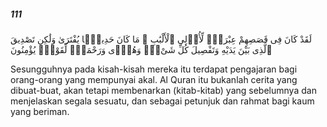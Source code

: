 ##### 111

<span class="ayah">لَقَدْ كَانَ فِى قَصَصِهِمْ عِبْرَةٌۭ لِّأُو۟لِى ٱلْأَلْبَٰبِ ۗ مَا كَانَ حَدِيثًۭا يُفْتَرَىٰ وَلَٰكِن تَصْدِيقَ ٱلَّذِى بَيْنَ يَدَيْهِ وَتَفْصِيلَ كُلِّ شَىْءٍۢ وَهُدًۭى وَرَحْمَةًۭ لِّقَوْمٍۢ يُؤْمِنُونَ</span>

<span class="ayah_translation">Sesungguhnya pada kisah-kisah mereka itu terdapat pengajaran bagi orang-orang yang mempunyai akal. Al Quran itu bukanlah cerita yang dibuat-buat, akan tetapi membenarkan (kitab-kitab) yang sebelumnya dan menjelaskan segala sesuatu, dan sebagai petunjuk dan rahmat bagi kaum yang beriman.</span>
